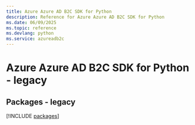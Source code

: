 ```yaml
---
title: Azure Azure AD B2C SDK for Python
description: Reference for Azure Azure AD B2C SDK for Python
ms.date: 06/09/2025
ms.topic: reference
ms.devlang: python
ms.service: azureadb2c
---
```

# Azure Azure AD B2C SDK for Python - legacy
## Packages - legacy
[!INCLUDE [packages](azure-ad-b2c-index.md)]
